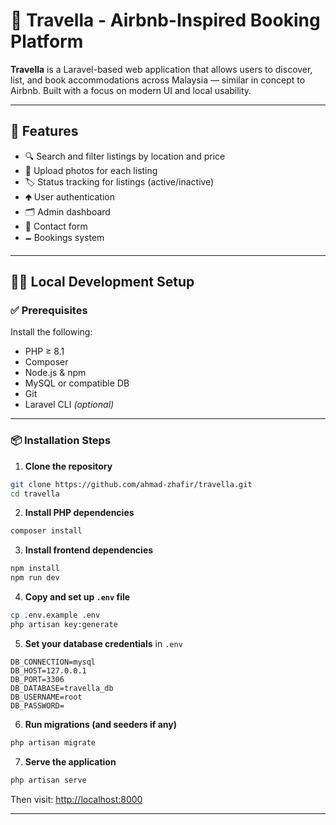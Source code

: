 # 🏡 Travella - Airbnb-Inspired Booking Platform

**Travella** is a Laravel-based web application that allows users to discover, list, and book accommodations across Malaysia — similar in concept to Airbnb. Built with a focus on modern UI and local usability.

---

## 🚀 Features

- 🔍 Search and filter listings by location and price
- 📸 Upload photos for each listing
- 🏷️ Status tracking for listings (active/inactive)
- 🢁 User authentication
- 🗂️ Admin dashboard
- 💬 Contact form
- 🗕️ Bookings system

---

## 🧑‍💻 Local Development Setup

### ✅ Prerequisites

Install the following:

- PHP ≥ 8.1
- Composer
- Node.js & npm
- MySQL or compatible DB
- Git
- Laravel CLI *(optional)*

---

### 📦 Installation Steps

1. **Clone the repository**

```bash
git clone https://github.com/ahmad-zhafir/travella.git
cd travella
```

2. **Install PHP dependencies**

```bash
composer install
```

3. **Install frontend dependencies**

```bash
npm install
npm run dev
```

4. **Copy and set up `.env` file**

```bash
cp .env.example .env
php artisan key:generate
```

5. **Set your database credentials** in `.env`

```dotenv
DB_CONNECTION=mysql
DB_HOST=127.0.0.1
DB_PORT=3306
DB_DATABASE=travella_db
DB_USERNAME=root
DB_PASSWORD=
```

6. **Run migrations (and seeders if any)**

```bash
php artisan migrate
```

7. **Serve the application**

```bash
php artisan serve
```

Then visit: [http://localhost:8000](http://localhost:8000)

---



